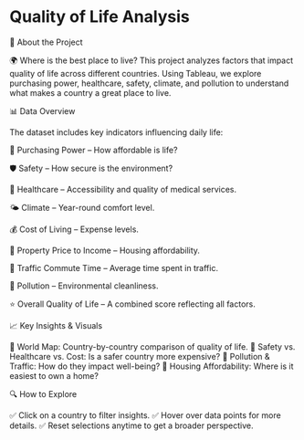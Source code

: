 # Quality of Life Analysis

📌 About the Project

🌍 Where is the best place to live? This project analyzes factors that impact quality of life across different countries. Using Tableau, we explore purchasing power, healthcare, safety, climate, and pollution to understand what makes a country a great place to live.

📊 Data Overview

The dataset includes key indicators influencing daily life:

🏦 Purchasing Power – How affordable is life?

🛡️ Safety – How secure is the environment?

🏥 Healthcare – Accessibility and quality of medical services.

🌤️ Climate – Year-round comfort level.

💰 Cost of Living – Expense levels.

🏡 Property Price to Income – Housing affordability.

🚗 Traffic Commute Time – Average time spent in traffic.

🌿 Pollution – Environmental cleanliness.

⭐ Overall Quality of Life – A combined score reflecting all factors.

📈 Key Insights & Visuals

🔹 World Map: Country-by-country comparison of quality of life.
🔹 Safety vs. Healthcare vs. Cost: Is a safer country more expensive?
🔹 Pollution & Traffic: How do they impact well-being?
🔹 Housing Affordability: Where is it easiest to own a home?

🔍 How to Explore

✅ Click on a country to filter insights.
✅ Hover over data points for more details.
✅ Reset selections anytime to get a broader perspective.
